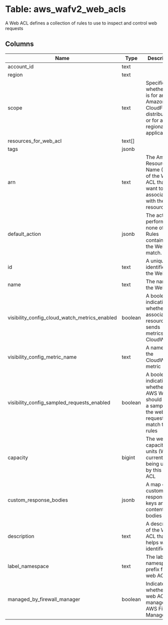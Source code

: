 
# Table: aws_wafv2_web_acls
A Web ACL defines a collection of rules to use to inspect and control web requests
## Columns
| Name        | Type           | Description  |
| ------------- | ------------- | -----  |
|account_id|text||
|region|text||
|scope|text|Specifies whether this is for an Amazon CloudFront distribution or for a regional application.|
|resources_for_web_acl|text[]||
|tags|jsonb||
|arn|text|The Amazon Resource Name (ARN) of the Web ACL that you want to associate with the resource.  |
|default_action|jsonb|The action to perform if none of the Rules contained in the WebACL match.  |
|id|text|A unique identifier for the WebACL|
|name|text|The name of the Web ACL|
|visibility_config_cloud_watch_metrics_enabled|boolean|A boolean indicating whether the associated resource sends metrics to CloudWatch|
|visibility_config_metric_name|text|A name of the CloudWatch metric|
|visibility_config_sampled_requests_enabled|boolean|A boolean indicating whether AWS WAF should store a sampling of the web requests that match the rules|
|capacity|bigint|The web ACL capacity units (WCUs) currently being used by this web ACL|
|custom_response_bodies|jsonb|A map of custom response keys and content bodies|
|description|text|A description of the Web ACL that helps with identification.|
|label_namespace|text|The label namespace prefix for this web ACL|
|managed_by_firewall_manager|boolean|Indicates whether this web ACL is managed by AWS Firewall Manager|
